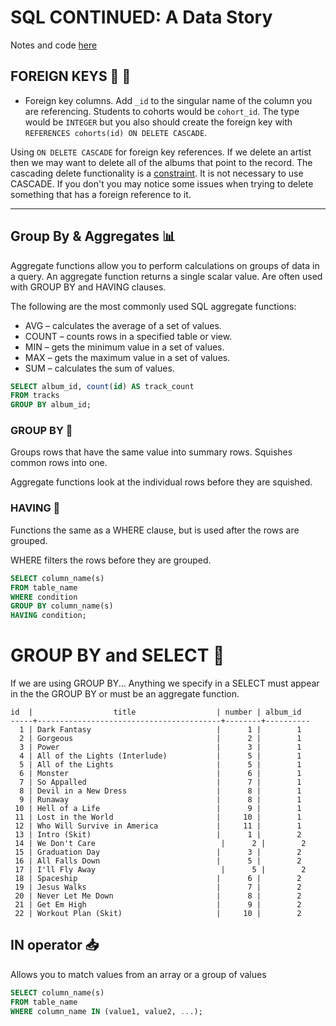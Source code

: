 

# SQL CONTINUED: A Data Story

Notes and code [here](https://github.com/tborsa/LighthouseLabs/tree/master/lectures/Week4/Day1/Breakout)

## FOREIGN KEYS 🤖 🔑

- Foreign key columns. Add `_id` to the singular name of the column you are referencing. Students to cohorts would be `cohort_id`. The type would be `INTEGER` but you also should create the foreign key with `REFERENCES cohorts(id) ON DELETE CASCADE`.

Using `ON DELETE CASCADE` for foreign key references. If we delete an artist then we may want to delete all of the albums that point to the record. The cascading delete functionality is a [constraint](https://www.postgresql.org/docs/current/static/ddl-constraints.html). It is not necessary to use CASCADE. If you don't you may notice some issues when trying to delete something that has a foreign reference to it.

---

## Group By & Aggregates 📊

Aggregate functions allow you to perform calculations on groups of data in a query. 
An aggregate function returns a single scalar value.
Are often used with GROUP BY and HAVING clauses.

The following are the most commonly used SQL aggregate functions:

- AVG – calculates the average of a set of values.
- COUNT – counts rows in a specified table or view.
- MIN – gets the minimum value in a set of values.
- MAX – gets the maximum value in a set of values.
- SUM – calculates the sum of values.

```sql
SELECT album_id, count(id) AS track_count
FROM tracks
GROUP BY album_id;
```

### GROUP BY 🤹

Groups rows that have the same value into summary rows.
Squishes common rows into one.

Aggregate functions look at the individual rows before they are squished.


### HAVING 🤗

Functions the same as a WHERE clause, but is used after the rows are grouped.

WHERE filters the rows before they are grouped.

```sql
SELECT column_name(s)
FROM table_name
WHERE condition
GROUP BY column_name(s)
HAVING condition;
```

# GROUP BY and SELECT 🤹   

If we are using GROUP BY...
Anything we specify in a SELECT must appear in the the GROUP BY
or must be an aggregate function.

```
id  |                  title                  | number | album_id 
-----+-----------------------------------------+--------+---------- 
  1 | Dark Fantasy                            |      1 |        1 
  2 | Gorgeous                                |      2 |        1 
  3 | Power                                   |      3 |        1 
  4 | All of the Lights (Interlude)           |      5 |        1 
  5 | All of the Lights                       |      5 |        1 
  6 | Monster                                 |      6 |        1 
  7 | So Appalled                             |      7 |        1 
  8 | Devil in a New Dress                    |      8 |        1 
  9 | Runaway                                 |      8 |        1 
 10 | Hell of a Life                          |      9 |        1 
 11 | Lost in the World                       |     10 |        1 
 12 | Who Will Survive in America             |     11 |        1 
 13 | Intro (Skit)                            |      1 |        2 
 14 | We Don't Care                            |      2 |        2 
 15 | Graduation Day                          |      3 |        2 
 16 | All Falls Down                          |      5 |        2 
 17 | I'll Fly Away                            |      5 |        2 
 18 | Spaceship                               |      6 |        2 
 19 | Jesus Walks                             |      7 |        2 
 20 | Never Let Me Down                       |      8 |        2 
 21 | Get Em High                             |      9 |        2 
 22 | Workout Plan (Skit)                     |     10 |        2 
```




## IN operator 📥

Allows you to match values from an array or a group of values


```sql
SELECT column_name(s)
FROM table_name
WHERE column_name IN (value1, value2, ...);
```

